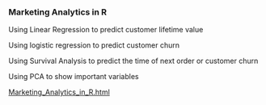 ### Marketing Analytics in R



Using Linear Regression to predict customer lifetime value

Using logistic regression to predict customer churn

Using Survival Analysis to predict the time of next order or customer churn

Using PCA to show important variables


 [Marketing_Analytics_in_R.html](https://github.com/goodjob0823/goodjob0823.github.io/Marketing-Analytics-in-R/Marketing_Analytics_in_R.html)

